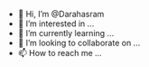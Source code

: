 - 👋 Hi, I’m @Darahasram
- 👀 I’m interested in ...
- 🌱 I’m currently learning ...
- 💞️ I’m looking to collaborate on ...
- 📫 How to reach me ...

<!---
Darahasram/Darahasram is a ✨ special ✨ repository because its `README.md` (this file) appears on your GitHub profile.
You can click the Preview link to take a look at your changes.
--->
